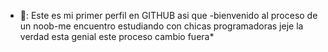 - 🌱: Este es mi primer perfil en GITHUB asi que -bienvenido al proceso de un noob-me
 encuentro estudiando con chicas programadoras jeje la verdad esta genial este proceso cambio fuera*

<!---
awita18uwu/awita18uwu is a ✨ special ✨ repository because its `README.md` (this file) appears on your GitHub profile.
You can click the Preview link to take a look at your changes.
--->

